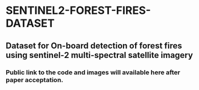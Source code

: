 # SENTINEL2-FOREST-FIRES-DATASET 

## Dataset for On-board detection of forest fires using sentinel-2 multi-spectral satellite imagery  

### Public link to the code and images will available here after paper acceptation.
